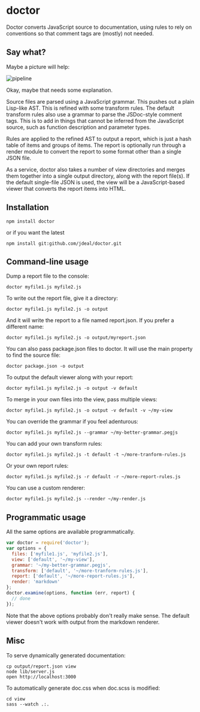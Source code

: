 # doctor

Doctor converts JavaScript source to documentation, using rules to rely on
conventions so that comment tags are (mostly) not needed.

## Say what?

Maybe a picture will help:

![pipeline](https://github.com/jdeal/doctor/raw/master/README/doctor-pipeline.png)

Okay, maybe that needs some explanation.

Source files are parsed using a JavaScript grammar. This pushes out a plain
Lisp-like AST. This is refined with some transform rules. The default transform
rules also use a grammar to parse the JSDoc-style comment tags. This is to add
in things that cannot be inferred from the JavaScript source, such as function
description and parameter types.

Rules are applied to the refined AST to output a report, which is just a hash
table of items and groups of items. The report is optionally run through a
render module to convert the report to some format other than a single JSON
file.

As a service, doctor also takes a number of view directories and merges them
together into a single output directory, along with the report file(s). If the
default single-file JSON is used, the view will be a JavaScript-based viewer
that converts the report items into HTML.

## Installation

```
npm install doctor
```

or if you want the latest

```
npm install git:github.com/jdeal/doctor.git
```

## Command-line usage

Dump a report file to the console:

```
doctor myfile1.js myfile2.js
```

To write out the report file, give it a directory:

```
doctor myfile1.js myfile2.js -o output
```

And it will write the report to a file named report.json. If you prefer a
different name:

```
doctor myfile1.js myfile2.js -o output/myreport.json
```

You can also pass package.json files to doctor. It will use the main property to
find the source file:

```
doctor package.json -o output
```

To output the default viewer along with your report:

```
doctor myfile1.js myfile2.js -o output -v default
```

To merge in your own files into the view, pass multiple views:

```
doctor myfile1.js myfile2.js -o output -v default -v ~/my-view
```

You can override the grammar if you feel adenturous:

```
doctor myfile1.js myfile2.js --grammar ~/my-better-grammar.pegjs
```

You can add your own transform rules:

```
doctor myfile1.js myfile2.js -t default -t ~/more-tranform-rules.js
```

Or your own report rules:

```
doctor myfile1.js myfile2.js -r default -r ~/more-report-rules.js
```

You can use a custom renderer:

```
doctor myfile1.js myfile2.js --render ~/my-render.js
```

## Programmatic usage

All the same options are available programmatically.

```js
var doctor = require('doctor');
var options = {
  files: ['myfile1.js', 'myfile2.js'],
  view: ['default', '~/my-view'],
  grammar: '~/my-better-grammar.pegjs',
  transform: ['default', '~/more-tranform-rules.js'],
  report: ['default', '~/more-report-rules.js'],
  render: 'markdown'
};
doctor.examine(options, function (err, report) {
  // done
});
```

Note that the above options probably don't really make sense. The default viewer
doesn't work with output from the markdown renderer.

## Misc

To serve dynamically generated documentation:

```
cp output/report.json view
node lib/server.js
open http://localhost:3000
```

To automatically generate doc.css when doc.scss is modified:

```
cd view
sass --watch .:.
```
